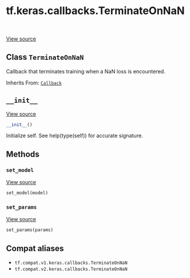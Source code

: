 <div itemscope itemtype="http://developers.google.com/ReferenceObject">
<meta itemprop="name" content="tf.keras.callbacks.TerminateOnNaN" />
<meta itemprop="path" content="Stable" />
<meta itemprop="property" content="__init__"/>
<meta itemprop="property" content="set_model"/>
<meta itemprop="property" content="set_params"/>
</div>

# tf.keras.callbacks.TerminateOnNaN

<!-- Insert buttons and diff -->

<table class="tfo-notebook-buttons tfo-api" align="left">
</table>

<a target="_blank" href="/code/stable/tensorflow/python/keras/callbacks.py">View source</a>



## Class `TerminateOnNaN`

Callback that terminates training when a NaN loss is encountered.

Inherits From: [`Callback`](../../../tf/keras/callbacks/Callback.md)

<!-- Placeholder for "Used in" -->
  

<h2 id="__init__"><code>__init__</code></h2>

<a target="_blank" href="/code/stable/tensorflow/python/keras/callbacks.py">View source</a>

``` python
__init__()
```

Initialize self.  See help(type(self)) for accurate signature.




## Methods

<h3 id="set_model"><code>set_model</code></h3>

<a target="_blank" href="/code/stable/tensorflow/python/keras/callbacks.py">View source</a>

``` python
set_model(model)
```




<h3 id="set_params"><code>set_params</code></h3>

<a target="_blank" href="/code/stable/tensorflow/python/keras/callbacks.py">View source</a>

``` python
set_params(params)
```








## Compat aliases

* `tf.compat.v1.keras.callbacks.TerminateOnNaN`
* `tf.compat.v2.keras.callbacks.TerminateOnNaN`

